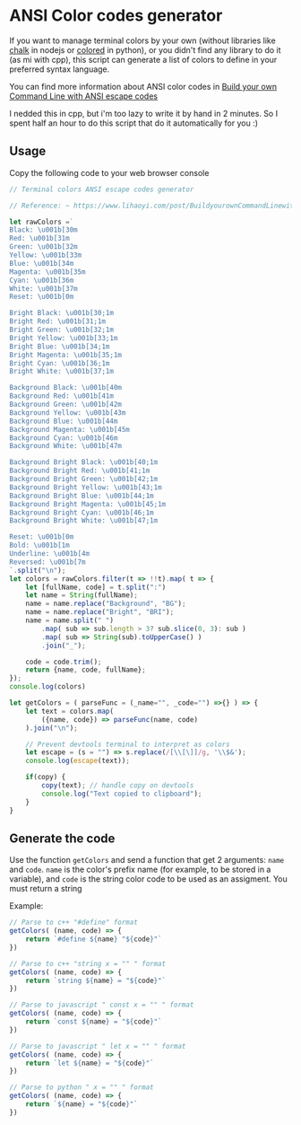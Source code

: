 # ANSI Color codes generator

If you want to manage terminal colors by your own (without libraries like [chalk](https://www.npmjs.com/package/chalk) in nodejs or [colored](https://pypi.org/project/colored/) in python), or you didn't find any library to do it (as mi with cpp), this script can generate a list of colors to define in your preferred syntax language.

You can find more information about ANSI color codes in [Build your own Command Line with ANSI escape codes](https://www.lihaoyi.com/post/BuildyourownCommandLinewithANSIescapecodes.html#colors)  

I nedded this in cpp, but i'm too lazy to write it by hand in 2 minutes. So I spent half an hour to do this script that do it automatically for you :)

## Usage

Copy the following code to your web browser console

```js
// Terminal colors ANSI escape codes generator

// Reference: ~ https://www.lihaoyi.com/post/BuildyourownCommandLinewithANSIescapecodes.html#colors

let rawColors =`
Black: \u001b[30m
Red: \u001b[31m
Green: \u001b[32m
Yellow: \u001b[33m
Blue: \u001b[34m
Magenta: \u001b[35m
Cyan: \u001b[36m
White: \u001b[37m
Reset: \u001b[0m

Bright Black: \u001b[30;1m
Bright Red: \u001b[31;1m
Bright Green: \u001b[32;1m
Bright Yellow: \u001b[33;1m
Bright Blue: \u001b[34;1m
Bright Magenta: \u001b[35;1m
Bright Cyan: \u001b[36;1m
Bright White: \u001b[37;1m

Background Black: \u001b[40m
Background Red: \u001b[41m
Background Green: \u001b[42m
Background Yellow: \u001b[43m
Background Blue: \u001b[44m
Background Magenta: \u001b[45m
Background Cyan: \u001b[46m
Background White: \u001b[47m

Background Bright Black: \u001b[40;1m
Background Bright Red: \u001b[41;1m
Background Bright Green: \u001b[42;1m
Background Bright Yellow: \u001b[43;1m
Background Bright Blue: \u001b[44;1m
Background Bright Magenta: \u001b[45;1m
Background Bright Cyan: \u001b[46;1m
Background Bright White: \u001b[47;1m

Reset: \u001b[0m
Bold: \u001b[1m
Underline: \u001b[4m
Reversed: \u001b[7m
`.split("\n");
let colors = rawColors.filter(t => !!t).map( t => {
    let [fullName, code] = t.split(":")
    let name = String(fullName);
    name = name.replace("Background", "BG");
    name = name.replace("Bright", "BRI");
    name = name.split(" ")
        .map( sub => sub.length > 3? sub.slice(0, 3): sub )
        .map( sub => String(sub).toUpperCase() )
        .join("_");

    code = code.trim();
    return {name, code, fullName};
});
console.log(colors)

let getColors = ( parseFunc = (_name="", _code="") =>{} ) => {
    let text = colors.map( 
        ({name, code}) => parseFunc(name, code)
    ).join("\n");

    // Prevent devtools terminal to interpret as colors
    let escape = (s = "") => s.replace(/[\\[\]]/g, '\\$&');
    console.log(escape(text));

    if(copy) {
        copy(text); // handle copy on devtools
        console.log("Text copied to clipboard");
    }
}

```

## Generate the code

Use the function `getColors` and send a function that get 2 arguments: `name` and `code`. `name` is the color's prefix name (for example, to be stored in a variable), and `code` is the string color code to be used as an assigment. You must return a string

Example:

```js
// Parse to c++ "#define" format
getColors( (name, code) => {
    return `#define ${name} "${code}"`
})
```

```js
// Parse to c++ "string x = "" " format
getColors( (name, code) => {
    return `string ${name} = "${code}"`
})
```


```js
// Parse to javascript " const x = "" " format
getColors( (name, code) => {
    return `const ${name} = "${code}"`
})
```

```js
// Parse to javascript " let x = "" " format
getColors( (name, code) => {
    return `let ${name} = "${code}"`
})
```


```js
// Parse to python " x = "" " format
getColors( (name, code) => {
    return `${name} = "${code}"`
})
```
